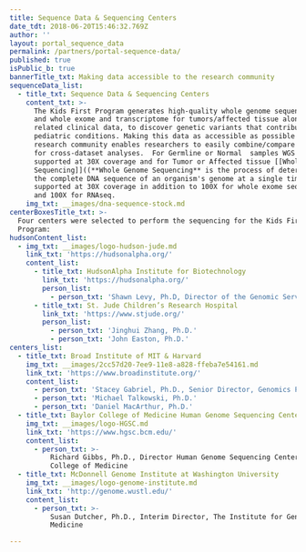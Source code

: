 ```yaml
---
title: Sequence Data & Sequencing Centers
date_tdt: 2018-06-20T15:46:32.769Z
author: ''
layout: portal_sequence_data
permalink: /partners/portal-sequence-data/
published: true
isPublic_b: true
bannerTitle_txt: Making data accessible to the research community
sequenceData_list:
  - title_txt: Sequence Data & Sequencing Centers
    content_txt: >-
      The Kids First Program generates high-quality whole genome sequence data,
      and whole exome and transcriptome for tumors/affected tissue along with
      related clinical data, to discover genetic variants that contribute to
      pediatric conditions. Making this data as accessible as possible to the
      research community enables researchers to easily combine/compare datasets
      for cross-dataset analyses.  For Germline or Normal  samples WGS is
      supported at 30X coverage and for Tumor or Affected tissue [[Whole Genome
      Sequencing]]((**Whole Genome Sequencing** is the process of determining
      the complete DNA sequence of an organism's genome at a single time.)) is
      supported at 30X coverage in addition to 100X for whole exome sequencing
      and 100X for RNAseq.
    img_txt: __images/dna-sequence-stock.md
centerBoxesTitle_txt: >-
  Four centers were selected to perform the sequencing for the Kids First
  Program:
hudsonContent_list:
  - img_txt: __images/logo-hudson-jude.md
    link_txt: 'https://hudsonalpha.org/'
    content_list:
      - title_txt: HudsonAlpha Institute for Biotechnology
        link_txt: 'https://hudsonalpha.org/'
        person_list:
          - person_txt: 'Shawn Levy, Ph.D, Director of the Genomic Services Lab'
      - title_txt: St. Jude Children’s Research Hospital
        link_txt: 'https://www.stjude.org/'
        person_list:
          - person_txt: 'Jinghui Zhang, Ph.D.'
          - person_txt: 'John Easton, Ph.D.'
centers_list:
  - title_txt: Broad Institute of MIT & Harvard
    img_txt: __images/2cc57d20-7ee9-11e8-a828-ffeba7e54161.md
    link_txt: 'https://www.broadinstitute.org/'
    content_list:
      - person_txt: 'Stacey Gabriel, Ph.D., Senior Director, Genomics Platform'
      - person_txt: 'Michael Talkowski, Ph.D.'
      - person_txt: 'Daniel MacArthur, Ph.D.'
  - title_txt: Baylor College of Medicine Human Genome Sequencing Center
    img_txt: __images/logo-HGSC.md
    link_txt: 'https://www.hgsc.bcm.edu/'
    content_list:
      - person_txt: >-
          Richard Gibbs, Ph.D., Director Human Genome Sequencing Center Baylor
          College of Medicine
  - title_txt: McDonnell Genome Institute at Washington University
    img_txt: __images/logo-genome-institute.md
    link_txt: 'http://genome.wustl.edu/'
    content_list:
      - person_txt: >-
          Susan Dutcher, Ph.D., Interim Director, The Institute for Genomic
          Medicine

---
```









